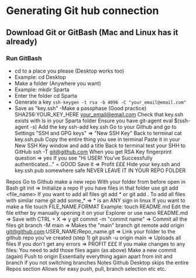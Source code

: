 # Generating Git hub connection

## Download Git or GitBash (Mac and Linux has it already)
### Run GitBash
- cd to a place you please (Desktop works too)
- Example: cd Desktop
- Make a folder (Anywhere you want)
- Example: mkdir Sparta
- Enter the folder cd Sparta
- Generate a key
```ssh-keygen -t rsa -b 4096 -C "your_email@email.com"```
- Save as "key.ssh"
-Make a passphase (Good practice)
SHA256:YOUR_KEY_HERE your_email@email.com
Check that key.ssh exists with ls in your Sparta folder
Ensure you have git-agent eval $(ssh-agent -s)
Add the key ssh-add key.ssh
Go to your Github and go to Settings
"SSH and GPG keys" => "New SSH Key"
Back to terminal cat key.ssh.pub
Copy the entire thing you see in terminal
Paste it in your New SSH Key window and add a title
Back to terminal test your SHH to GitHub
ssh -T git@github.com
When you get RSA Key fingerprint question => yes
If you see "Hi USER! You've Successfully authenticated..." = GOOD
Save it => Profit £££
Hide your key.ssh and key.ssh.pub somewhere safe
NEVER LEAVE IT IN YOUR REPO FOLDER

Repos
Go to Github make a new repo
With your folder from before open in Bash
git init => Initialize a repo
If you have files in that folder use git add <file_name>
If you want to add all files git add * or git add .
To add all files with similar name git add some_* => * is an ANY sign in linux
If you want to make a file touch FILE_NAME.FORMAT
Example: touch README.md
Edit the file either by manually opening it on your Explorer
or use nano README.md => Save with CTRL + X => y
git commit -m "commit name" => Commit all the files
git branch -M main => Makes the "main" branch
git remote add origin git@github.com:USER_NAME/Repo_name.git => Link your folder to the github repo you've created (step 1)
git push -u origin main => Uploads all files
If you don't get any errors => PROFIT £££
If you make changes to any files:
You need to add those files again (as above)
Make a new commit (again)
Push to origin
Essentially everything again apart from init and branch if you not switching branches
Notes
Github Desktop skips the entire Repos section
Allows for easy push, pull, branch selection etc etc.
